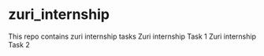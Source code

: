 # zuri_internship
This repo contains zuri internship tasks
Zuri internship Task 1
Zuri internship Task 2
